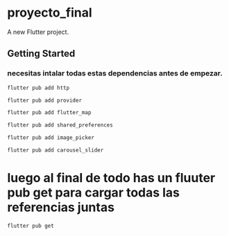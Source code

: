 # proyecto_final

A new Flutter project.

## Getting Started

### necesitas intalar todas estas dependencias antes de empezar.

```bash
flutter pub add http
```

```bash
flutter pub add provider
```

```bash
flutter pub add flutter_map
```

```bash
flutter pub add shared_preferences
```

```bash
flutter pub add image_picker
```

```bash
flutter pub add carousel_slider
```

# luego al final de todo has un fluuter pub get para cargar todas las referencias juntas

```bash
flutter pub get
```
